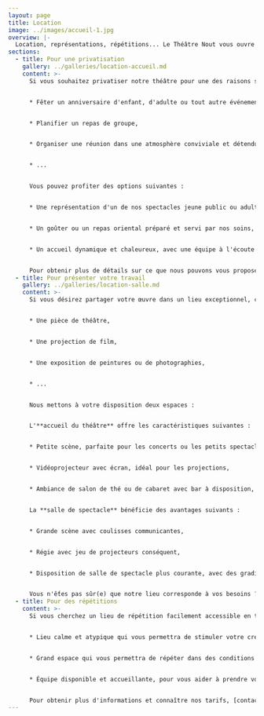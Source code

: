 ```yaml
---
layout: page
title: Location
image: ../images/accueil-1.jpg
overview: |-
  Location, représentations, répétitions... Le Théâtre Nout vous ouvre ses portes.
sections:
  - title: Pour une privatisation
    gallery: ../galleries/location-accueil.md
    content: >-
      Si vous souhaitez privatiser notre théâtre pour une des raisons suivantes :


      * Fêter un anniversaire d'enfant, d'adulte ou tout autre événement,


      * Planifier un repas de groupe,


      * Organiser une réunion dans une atmosphère conviviale et détendue,


      * ...


      Vous pouvez profiter des options suivantes :


      * Une représentation d'un de nos spectacles jeune public ou adulte,


      * Un goûter ou un repas oriental préparé et servi par nos soins,


      * Un accueil dynamique et chaleureux, avec une équipe à l'écoute de vos envies.


      Pour obtenir plus de détails sur ce que nous pouvons vous proposer, n'hésitez pas à [nous contacter](/informations-pratiques#nous-contacter).
  - title: Pour présenter votre travail
    gallery: ../galleries/location-salle.md
    content: >-
      Si vous désirez partager votre œuvre dans un lieu exceptionnel, comme :


      * Une pièce de théâtre,


      * Une projection de film,


      * Une exposition de peintures ou de photographies,


      * ...


      Nous mettons à votre disposition deux espaces :


      L'**accueil du théâtre** offre les caractéristiques suivantes :


      * Petite scène, parfaite pour les concerts ou les petits spectacles,


      * Vidéoprojecteur avec écran, idéal pour les projections,


      * Ambiance de salon de thé ou de cabaret avec bar à disposition,


      La **salle de spectacle** bénéficie des avantages suivants :


      * Grande scène avec coulisses communicantes,


      * Régie avec jeu de projecteurs conséquent,


      * Disposition de salle de spectacle plus courante, avec des gradins,


      Vous n'ếtes pas sûr(e) que notre lieu corresponde à vos besoins ? [Contactez-nous](/informations-pratiques#nous-contacter) pour voir ce que nous pouvons faire pour vous.
  - title: Pour des répétitions
    content: >-
      Si vous cherchez un lieu de répétition facilement accessible en transports en commun depuis Paris, venez profiter de notre salle de spectacle :


      * Lieu calme et atypique qui vous permettra de stimuler votre créativité,


      * Grand espace qui vous permettra de répéter dans des conditions réalistes,


      * Équipe disponible et accueillante, pour vous aider à prendre vos marques dans notre espace,


      Pour obtenir plus d'informations et connaître nos tarifs, [contactez-nous](/informations-pratiques#nous-contacter)
---
```

